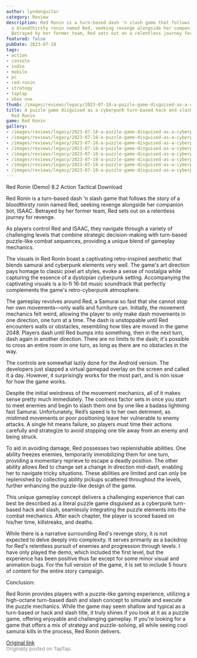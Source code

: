```yaml
---
author: lyndonguitar
category: Review
description: Red Ronin is a turn-based dash 'n slash game that follows the story of
  a bloodthirsty ronin named Red, seeking revenge alongside her companion bot, ISAAC.
  Betrayed by her former team, Red sets out on a relentless journey for revenge.
featured: false
pubDate: 2023-07-18
tags:
- action
- console
- indie
- mobile
- pc
- red-ronin
- strategy
- taptap
- xbox one
thumb: /images/reviews/legacy/2023-07-18-a-puzzle-game-disguised-as-a-cyberpunk-turn-based-hack-and-slash--review---red-ronin-0.avif
title: A puzzle game disguised as a cyberpunk turn-based hack and slash | Review -
  Red Ronin
game: Red Ronin
gallery:
- /images/reviews/legacy/2023-07-18-a-puzzle-game-disguised-as-a-cyberpunk-turn-based-hack-and-slash--review---red-ronin-0.avif
- /images/reviews/legacy/2023-07-18-a-puzzle-game-disguised-as-a-cyberpunk-turn-based-hack-and-slash--review---red-ronin-1.avif
- /images/reviews/legacy/2023-07-18-a-puzzle-game-disguised-as-a-cyberpunk-turn-based-hack-and-slash--review---red-ronin-2.avif
- /images/reviews/legacy/2023-07-18-a-puzzle-game-disguised-as-a-cyberpunk-turn-based-hack-and-slash--review---red-ronin-3.avif
- /images/reviews/legacy/2023-07-18-a-puzzle-game-disguised-as-a-cyberpunk-turn-based-hack-and-slash--review---red-ronin-4.avif
- /images/reviews/legacy/2023-07-18-a-puzzle-game-disguised-as-a-cyberpunk-turn-based-hack-and-slash--review---red-ronin-5.avif
- /images/reviews/legacy/2023-07-18-a-puzzle-game-disguised-as-a-cyberpunk-turn-based-hack-and-slash--review---red-ronin-6.avif
- /images/reviews/legacy/2023-07-18-a-puzzle-game-disguised-as-a-cyberpunk-turn-based-hack-and-slash--review---red-ronin-7.avif
---
```

Red Ronin (Demo)
8.2
Action
Tactical
Download

Red Ronin is a turn-based dash 'n slash game that follows the story of a bloodthirsty ronin named Red, seeking revenge alongside her companion bot, ISAAC. Betrayed by her former team, Red sets out on a relentless journey for revenge.

As players control Red and ISAAC, they navigate through a variety of challenging levels that combine strategic decision-making with turn-based puzzle-like combat sequences, providing a unique blend of gameplay mechanics.

The visuals in Red Ronin boast a captivating retro-inspired aesthetic that blends samurai and cyberpunk elements very well. The game's art direction pays homage to classic pixel art styles, evoke a sense of nostalgia while capturing the essence of a dystopian cyberpunk setting. Accompanying the captivating visuals is a lo-fi 16-bit music soundtrack that perfectly complements the game's retro-cyberpunk atmosphere.

The gameplay revolves around Red, a Samurai so fast that she cannot stop her own movements—only walls and furniture can. Initially, the movement mechanics felt weird, allowing the player to only make dash movements in one direction, one turn at a time. The dash is unstoppable until Red encounters walls or obstacles, resembling how tiles are moved in the game 2048. Players dash until Red bumps into something, then in the next turn, dash again in another direction. There are no limits to the dash; it's possible to cross an entire room in one turn, as long as there are no obstacles in the way.

The controls are somewhat lazily done for the Android version. The developers just slapped a virtual gamepad overlay on the screen and called it a day. However, it surprisingly works for the most part, and is non issue for how the game works.

Despite the initial weirdness of the movement mechanics, all of it makes sense pretty much immediately. The coolness factor sets in once you start to meet enemies and begin to slash them one by one like a badass lightning fast Samurai. Unfortunately, Red’s speed is to her own detriment, as mistimed movements or poor positioning leave her vulnerable to enemy attacks. A single hit means failure, so players must time their actions carefully and strategize to avoid stopping one tile away from an enemy and being struck.

To aid in avoiding damage, Red possesses two replenishable abilities. One ability freezes enemies, temporarily immobilizing them for one turn, providing a momentary reprieve to escape a deadly position. The other ability allows Red to change set a change in direction mid-dash, enabling her to navigate tricky situations. These abilities are limited and can only be replenished by collecting ability pickups scattered throughout the levels, further enhancing the puzzle-like design of the game.

This unique gameplay concept delivers a challenging experience that can best be described as a literal puzzle game disguised as a cyberpunk turn-based hack and slash, seamlessly integrating the puzzle elements into the combat mechanics. After each chapter, the player is scored based on his/her time, killstreaks, and deaths.

While there is a narrative surrounding Red's revenge story, it is not expected to delve deeply into complexity. It serves primarily as a backdrop for Red's relentless pursuit of enemies and progression through levels. I have only played the demo, which included the first level, but the experience has been positive thus far except for some minor visual and animation bugs. For the full version of the game, it is set to include 5 hours of content for the entire story campaign.

Conclusion:

Red Ronin provides players with a puzzle-like gaming experience, utilizing a high-octane turn-based dash and slash concept to simulate and execute the puzzle mechanics. While the game may seem shallow and typical as a turn-based or hack and slash title, it truly shines if you look at it as a puzzle game, offering enjoyable and challenging gameplay. If you're looking for a game that offers a mix of strategy and puzzle-solving, all while seeing cool samurai kills in the process, Red Ronin delivers.

[Original link](https://m.taptap.io/post/6018031?share_id=317d55c6708a&utm_medium=share&utm_source=discord)<br><span style="font-size: 0.95em; color: #888;">Originally posted on TapTap.</span>